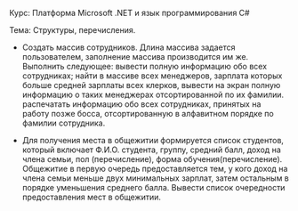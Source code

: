 Курс: Платформа Microsoft .NET и язык программирования C#

Тема: Структуры, перечисления.

* Создать массив сотрудников. Длина массива задается пользователем, заполнение массива производится им же. Выполнить следующее:
вывести полную информацию обо всех сотрудниках;
найти в массиве всех менеджеров, зарплата которых больше средней зарплаты всех клерков, 
вывести на экран полную информацию о таких менеджерах отсортированной по их фамилии.
распечатать информацию обо всех сотрудниках, принятых на работу позже босса, отсортированную в алфавитном порядке по фамилии сотрудника.

* Для получения места в общежитии формируется список студентов, который включает 
Ф.И.О. студента, группу, средний балл, доход на члена семьи, пол (перечисление), 
форма обучения(перечисление). Общежитие в первую очередь предоставляется тем, у кого доход на члена семьи меньше двух минимальных зарплат, 
затем остальным в порядке уменьшения среднего балла. Вывести список очередности предоставления мест в общежитии.
